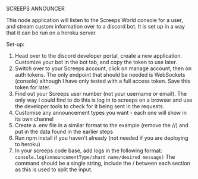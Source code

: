 SCREEPS ANNOUNCER

This node application will listen to the Screeps World console for a user, and stream custom information over to a discord bot. It is set up in a way that it can be run on a heroku server.

Set-up:
1) Head over to the discord developer portal, create a new application. Customize your bot in the bot tab, and copy the token to use later.
2) Switch over to your Screeps account, click on manage account, then on auth tokens. The only endpoint that should be needed is WebSockets (console) although I have only tested with a full access token. Save this token for later.
3) Find out your Screeps user number (not your username or email). The only way I could find to do this is log in to screeps on a browser and use the developer tools to check for it being sent in the requests.
4) Customise any announcement types you want - each one will show in its own channel
5) Create a .env file in a similar format to the example (remove the //) and put in the data found in the earlier steps
6) Run npm install if you haven't already (not needed if you are deploying to heroku)
7) In your screeps code base, add logs in the following format: `console.log(announcementType/shard name/desired message)`
The command should be a single string, include the / between each section as this is used to split the input.
